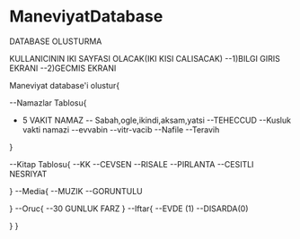 ManeviyatDatabase
=================
DATABASE OLUSTURMA

KULLANICININ IKI SAYFASI OLACAK(IKI KISI CALISACAK)
--1)BILGI GIRIS EKRANI
--2)GECMIS EKRANI


Maneviyat database'i olustur{

--Namazlar Tablosu{

- 5 VAKIT NAMAZ
-- Sabah,ogle,ikindi,aksam,yatsi
--TEHECCUD
--Kusluk vakti namazi
--evvabin
--vitr-vacib
--Nafile
--Teravih

}

--Kitap Tablosu{
--KK
--CEVSEN
--RISALE
--PIRLANTA
--CESITLI NESRIYAT

}
--Media{
--MUZIK
--GORUNTULU

} 
--Oruc{
--30 GUNLUK FARZ
}
--Iftar{
--EVDE (1)
--DISARDA(0)

}
}
